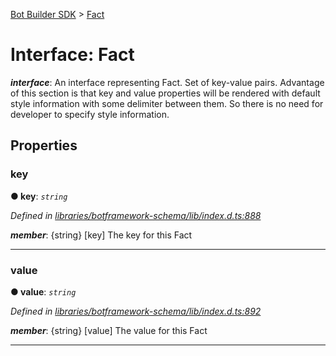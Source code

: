 [Bot Builder SDK](../README.md) > [Fact](../interfaces/botbuilder.fact.md)



# Interface: Fact

*__interface__*: An interface representing Fact. Set of key-value pairs. Advantage of this section is that key and value properties will be rendered with default style information with some delimiter between them. So there is no need for developer to specify style information.



## Properties
<a id="key"></a>

###  key

**●  key**:  *`string`* 

*Defined in [libraries/botframework-schema/lib/index.d.ts:888](https://github.com/Microsoft/botbuilder-js/blob/09ad751/libraries/botframework-schema/lib/index.d.ts#L888)*


*__member__*: {string} [key] The key for this Fact





___

<a id="value"></a>

###  value

**●  value**:  *`string`* 

*Defined in [libraries/botframework-schema/lib/index.d.ts:892](https://github.com/Microsoft/botbuilder-js/blob/09ad751/libraries/botframework-schema/lib/index.d.ts#L892)*


*__member__*: {string} [value] The value for this Fact





___


